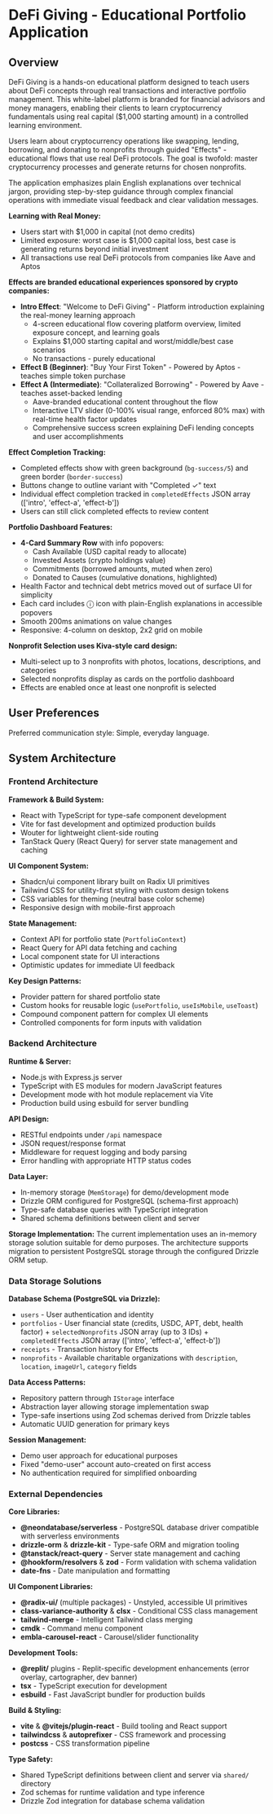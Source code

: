 # DeFi Giving - Educational Portfolio Application

## Overview

DeFi Giving is a hands-on educational platform designed to teach users about DeFi concepts through real transactions and interactive portfolio management. This white-label platform is branded for financial advisors and money managers, enabling their clients to learn cryptocurrency fundamentals using real capital ($1,000 starting amount) in a controlled learning environment.

Users learn about cryptocurrency operations like swapping, lending, borrowing, and donating to nonprofits through guided "Effects" - educational flows that use real DeFi protocols. The goal is twofold: master cryptocurrency processes and generate returns for chosen nonprofits.

The application emphasizes plain English explanations over technical jargon, providing step-by-step guidance through complex financial operations with immediate visual feedback and clear validation messages.

**Learning with Real Money:**
- Users start with $1,000 in capital (not demo credits)
- Limited exposure: worst case is $1,000 capital loss, best case is generating returns beyond initial investment
- All transactions use real DeFi protocols from companies like Aave and Aptos

**Effects are branded educational experiences sponsored by crypto companies:**
- **Intro Effect**: "Welcome to DeFi Giving" - Platform introduction explaining the real-money learning approach
  - 4-screen educational flow covering platform overview, limited exposure concept, and learning goals
  - Explains $1,000 starting capital and worst/middle/best case scenarios
  - No transactions - purely educational
- **Effect B (Beginner)**: "Buy Your First Token" - Powered by Aptos - teaches simple token purchase
- **Effect A (Intermediate)**: "Collateralized Borrowing" - Powered by Aave - teaches asset-backed lending
  - Aave-branded educational content throughout the flow
  - Interactive LTV slider (0-100% visual range, enforced 80% max) with real-time health factor updates
  - Comprehensive success screen explaining DeFi lending concepts and user accomplishments

**Effect Completion Tracking:**
- Completed effects show with green background (`bg-success/5`) and green border (`border-success`)
- Buttons change to outline variant with "Completed ✓" text
- Individual effect completion tracked in `completedEffects` JSON array (['intro', 'effect-a', 'effect-b'])
- Users can still click completed effects to review content

**Portfolio Dashboard Features:**
- **4-Card Summary Row** with info popovers:
  - Cash Available (USD capital ready to allocate)
  - Invested Assets (crypto holdings value)
  - Commitments (borrowed amounts, muted when zero)
  - Donated to Causes (cumulative donations, highlighted)
- Health Factor and technical debt metrics moved out of surface UI for simplicity
- Each card includes ⓘ icon with plain-English explanations in accessible popovers
- Smooth 200ms animations on value changes
- Responsive: 4-column on desktop, 2x2 grid on mobile

**Nonprofit Selection uses Kiva-style card design:**
- Multi-select up to 3 nonprofits with photos, locations, descriptions, and categories
- Selected nonprofits display as cards on the portfolio dashboard
- Effects are enabled once at least one nonprofit is selected

## User Preferences

Preferred communication style: Simple, everyday language.

## System Architecture

### Frontend Architecture

**Framework & Build System:**
- React with TypeScript for type-safe component development
- Vite for fast development and optimized production builds
- Wouter for lightweight client-side routing
- TanStack Query (React Query) for server state management and caching

**UI Component System:**
- Shadcn/ui component library built on Radix UI primitives
- Tailwind CSS for utility-first styling with custom design tokens
- CSS variables for theming (neutral base color scheme)
- Responsive design with mobile-first approach

**State Management:**
- Context API for portfolio state (`PortfolioContext`)
- React Query for API data fetching and caching
- Local component state for UI interactions
- Optimistic updates for immediate UI feedback

**Key Design Patterns:**
- Provider pattern for shared portfolio state
- Custom hooks for reusable logic (`usePortfolio`, `useIsMobile`, `useToast`)
- Compound component pattern for complex UI elements
- Controlled components for form inputs with validation

### Backend Architecture

**Runtime & Server:**
- Node.js with Express.js server
- TypeScript with ES modules for modern JavaScript features
- Development mode with hot module replacement via Vite
- Production build using esbuild for server bundling

**API Design:**
- RESTful endpoints under `/api` namespace
- JSON request/response format
- Middleware for request logging and body parsing
- Error handling with appropriate HTTP status codes

**Data Layer:**
- In-memory storage (`MemStorage`) for demo/development mode
- Drizzle ORM configured for PostgreSQL (schema-first approach)
- Type-safe database queries with TypeScript integration
- Shared schema definitions between client and server

**Storage Implementation:**
The current implementation uses an in-memory storage solution suitable for demo purposes. The architecture supports migration to persistent PostgreSQL storage through the configured Drizzle ORM setup.

### Data Storage Solutions

**Database Schema (PostgreSQL via Drizzle):**
- `users` - User authentication and identity
- `portfolios` - User financial state (credits, USDC, APT, debt, health factor) + `selectedNonprofits` JSON array (up to 3 IDs) + `completedEffects` JSON array (['intro', 'effect-a', 'effect-b'])
- `receipts` - Transaction history for Effects
- `nonprofits` - Available charitable organizations with `description`, `location`, `imageUrl`, `category` fields

**Data Access Patterns:**
- Repository pattern through `IStorage` interface
- Abstraction layer allowing storage implementation swap
- Type-safe insertions using Zod schemas derived from Drizzle tables
- Automatic UUID generation for primary keys

**Session Management:**
- Demo user approach for educational purposes
- Fixed "demo-user" account auto-created on first access
- No authentication required for simplified onboarding

### External Dependencies

**Core Libraries:**
- **@neondatabase/serverless** - PostgreSQL database driver compatible with serverless environments
- **drizzle-orm** & **drizzle-kit** - Type-safe ORM and migration tooling
- **@tanstack/react-query** - Server state management and caching
- **@hookform/resolvers** & **zod** - Form validation with schema validation
- **date-fns** - Date manipulation and formatting

**UI Component Libraries:**
- **@radix-ui/** (multiple packages) - Unstyled, accessible UI primitives
- **class-variance-authority** & **clsx** - Conditional CSS class management
- **tailwind-merge** - Intelligent Tailwind class merging
- **cmdk** - Command menu component
- **embla-carousel-react** - Carousel/slider functionality

**Development Tools:**
- **@replit/** plugins - Replit-specific development enhancements (error overlay, cartographer, dev banner)
- **tsx** - TypeScript execution for development
- **esbuild** - Fast JavaScript bundler for production builds

**Build & Styling:**
- **vite** & **@vitejs/plugin-react** - Build tooling and React support
- **tailwindcss** & **autoprefixer** - CSS framework and processing
- **postcss** - CSS transformation pipeline

**Type Safety:**
- Shared TypeScript definitions between client and server via `shared/` directory
- Zod schemas for runtime validation and type inference
- Drizzle Zod integration for database schema validation